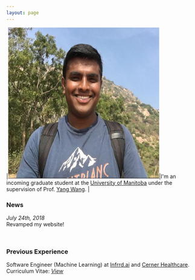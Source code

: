 ```yaml
---
layout: page
---
```


|<img src="/assets/img/profile.jpeg" alt="profile" width="400px" height="400px" />|I'm an incoming graduate student at the [University of Manitoba](http://umanitoba.ca) under the supervision of Prof. [Yang Wang](https://www.cs.umanitoba.ca/~ywang). <!-- in the [Computer Vision Lab](https://www.cs.umanitoba.ca/~vision). My research interests cover topics in computer vision and machine learning, with an emphasis on deep learning. -->|

<!-- Specifically, I am interested in weakly supervised, self-supervised and generative models. -->

### News
*July 24th, 2018*   
Revamped my website!

<br>

### Previous Experience 

Software Engineer (Machine Learning) at [Infrrd.ai](http://infrrd.ai/) and [Cerner Healthcare](https://www.cerner.com/).
<br>
Curriculum Vitae: *[View](../assets/CV_Mahesh_Kumar_K.pdf)*  